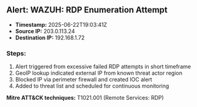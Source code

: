 ## Alert: WAZUH: RDP Enumeration Attempt
- **Timestamp:** 2025-06-22T19:03:41Z
- **Source IP:** 203.0.113.24
- **Destination IP:** 192.168.1.72

### Steps:
1. Alert triggered from excessive failed RDP attempts in short timeframe
2. GeoIP lookup indicated external IP from known threat actor region
3. Blocked IP via perimeter firewall and created IOC alert
4. Added to threat list and scheduled for continuous monitoring

**Mitre ATT&CK techniques:** T1021.001 (Remote Services: RDP)
